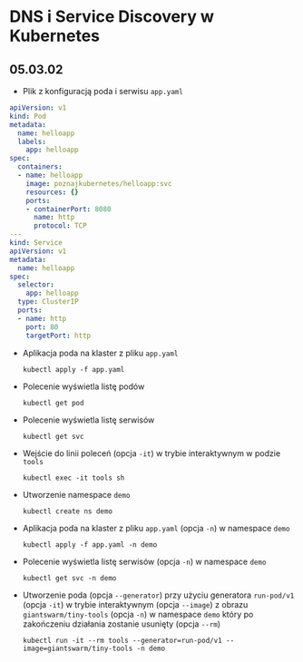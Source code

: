 # DNS i Service Discovery w Kubernetes
## 05.03.02

- Plik z konfiguracją poda i serwisu `app.yaml`
```yaml
apiVersion: v1
kind: Pod
metadata:
  name: helloapp
  labels:
    app: helloapp
spec:
  containers:
  - name: helloapp
    image: poznajkubernetes/helloapp:svc
    resources: {}
    ports:
    - containerPort: 8080
      name: http
      protocol: TCP
---
kind: Service
apiVersion: v1
metadata:
  name: helloapp
spec:
  selector:
    app: helloapp
  type: ClusterIP
  ports:
  - name: http
    port: 80
    targetPort: http
```

- Aplikacja poda na klaster z pliku `app.yaml`

    `kubectl apply -f app.yaml`
    
- Polecenie wyświetla listę podów

    `kubectl get pod`
    
- Polecenie wyświetla listę serwisów

    `kubectl get svc`
    
- Wejście do linii poleceń (opcja `-it`) w trybie interaktywnym w podzie `tools`

    `kubectl exec -it tools sh`
    
- Utworzenie namespace `demo`

    `kubectl create ns demo`
    
- Aplikacja poda na klaster z pliku `app.yaml` (opcja `-n`) w namespace `demo`

    `kubectl apply -f app.yaml -n demo`
    
- Polecenie wyświetla listę serwisów (opcja `-n`) w namespace `demo`

    `kubectl get svc -n demo`
    
- Utworzenie poda (opcja `--generator`) przy użyciu generatora `run-pod/v1` (opcja `-it`) w trybie interaktywnym (opcja `--image`) z obrazu `giantswarm/tiny-tools` (opcja `-n`) w namespace `demo` który po zakończeniu działania zostanie usunięty (opcja `--rm`)

    `kubectl run -it --rm tools --generator=run-pod/v1 --image=giantswarm/tiny-tools -n demo`